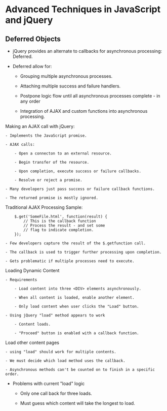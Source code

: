 # **Advanced Techniques in JavaScript and jQuery**

## **Deferred Objects**

- jQuery provides an alternate to callbacks for asynchronous processing: Deferred.

- Deferred allow for:

    - Grouping multiple asynchronous processes.

    - Attaching multiple success and failure handlers.

    - Postpone logic flow until all asynchronous processes complete - in any order

    - Integration of AJAX and custom functions into asynchronous processing.

Making an AJAX call with jQuery:

    - Implements the JavaScript promise.

    - AJAX calls:

        - Open a connecton to an external resource.

        - Begin transfer of the resource.

        - Upon completion, execute success or failure callbacks.

        - Resolve or reject a promise.

    - Many developers just pass success or failure callback functions.

    - The returned promise is mostly ignored.

Traditional AJAX Processing Sample:

        $.get('SomeFile.html', function(result) {
            // This is the callback function
            // Process the result - and set some
            // flag to indicate completion.
        });

    - Few developers capture the result of the $.getfunction call.

    - The callback is used to trigger further processing upon completion.

    - Gets problematic if multiple processes need to execute.

Loading Dynamic Content

    - Requirements

        - Load content into three <DIV> elements asynchronously.

        - When all content is loaded, enable another element.

        - Only load content when user clicks the "Load" button.

    - Using jQuery "load" method appears to work

        - Content loads.

        - "Proceed" button is enabled with a callback function.

Load other content pages

    - using "load" should work for multiple contents.

    - We must decide which load method uses the callback.

    - Asynchronous methods can't be counted on to finish in a specific order.

- Problems with current "load" logic

    - Only one call back for three loads.

    - Must guess which content will take the longest to load.